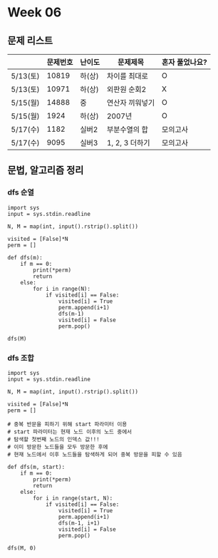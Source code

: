 # Week 06

## 문제 리스트

|                |문제번호|난이도|문제제목|혼자 풀었나요?|
|----------------|-------|------|-------|-------------|
|5/13(토)|10819|하(상)|차이를 최대로|O|
|5/13(토)|10971|하(상)|외판원 순회2|X|
|5/15(월)|14888|중|연산자 끼워넣기|O|
|5/15(월)|1924|하(상)|2007년|O|
|5/17(수)|1182|실버2|부분수열의 합|모의고사|
|5/17(수)|9095|실버3|1, 2, 3 더하기|모의고사|

## 문법, 알고리즘 정리
### dfs 순열
```
import sys
input = sys.stdin.readline

N, M = map(int, input().rstrip().split())

visited = [False]*N
perm = []

def dfs(m):
    if m == 0:
        print(*perm)
        return
    else:
        for i in range(N):
            if visited[i] == False:
                visited[i] = True
                perm.append(i+1)
                dfs(m-1)
                visited[i] = False
                perm.pop()

dfs(M)
```

### dfs 조합
```
import sys
input = sys.stdin.readline

N, M = map(int, input().rstrip().split())

visited = [False]*N
perm = []

# 중복 반문을 피하기 위해 start 파라미터 이용
# start 파라미터는 현재 노드 이후의 노드 중에서
# 탐색할 첫번째 노드의 인덱스 값!!!
# 이미 방문한 노드들을 모두 방문한 후에 
# 현재 노드에서 이후 노드들을 탐색하게 되어 중복 방문을 피할 수 있음

def dfs(m, start):
    if m == 0:
        print(*perm)
        return
    else:
        for i in range(start, N):
            if visited[i] == False:
                visited[i] = True
                perm.append(i+1)
                dfs(m-1, i+1)
                visited[i] = False
                perm.pop()

dfs(M, 0)
```